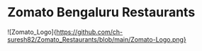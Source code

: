 # Zomato Bengaluru Restaurants

![Zomato_Logo]{https://github.com/ch-suresh82/Zomato_Restaurants/blob/main/Zomato-Logo.png}
